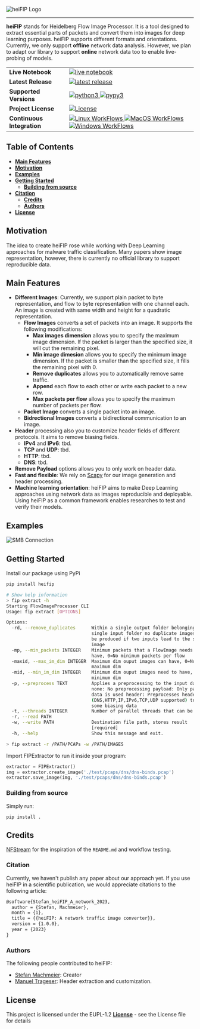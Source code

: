 ![heiFIP Logo](https://raw.githubusercontent.com/stefanDeveloper/heiFIP/main/assets/heiFIP_logo.png?raw=true)


--------------------------------------------------------------------------------

**heiFIP** stands for Heidelberg Flow Image Processor.
It is a tool designed to extract essential parts of packets and convert them into images for deep learning purposes.
heiFIP supports different formats and orientations.
Currently, we only support **offline** network data analysis.
However, we plan to adapt our library to support **online** network data too to enable live-probing of models.

<table>
<tr>
  <td><b>Live Notebook</b></td>
  <td>
    <a href="https://mybinder.org/v2/gh/heifip/heifip-tutorials/main?filepath=demo_notebook.ipynb">
    <img src="https://img.shields.io/badge/notebook-launch-blue?logo=jupyter&style=for-the-badge" alt="live notebook" />
    </a>
  </td>
</tr>
<tr>
  <td><b>Latest Release</b></td>
  <td>
    <a href="https://pypi.python.org/pypi/heifip">
    <img src="https://img.shields.io/pypi/v/heifip.svg?logo=pypi&style=for-the-badge" alt="latest release" />
    </a>
  </td>
</tr>

<tr>
  <td><b>Supported Versions</b></td>
  <td>
    <a href="https://pypi.org/project/heifip/">
    <img src="https://img.shields.io/pypi/pyversions/heifip?logo=python&style=for-the-badge" alt="python3" />
    </a>
    <a href="https://pypi.org/project/heifip/">
    <img src="https://img.shields.io/badge/pypy-3.7%20%7C%203.8%20%7C%203.9-blue?logo=pypy&style=for-the-badge" alt="pypy3" />
    </a>
  </td>
</tr>
<tr>
  <td><b>Project License</b></td>
  <td>
    <a href="https://github.com/stefanDeveloper/heifip/blob/main/LICENSE">
    <img src="https://img.shields.io/pypi/l/heifip?logo=gnu&style=for-the-badge&color=blue" alt="License" />
    </a>
  </td>
</tr>
<tr>
  <td><b>Continuous Integration</b></td>
  <td>
    <a href="https://github.com/stefanDeveloper/heifip/actions/workflows/build_test_linux.yml">
    <img src="https://img.shields.io/github/actions/workflow/status/stefanDeveloper/heifip/build_test_linux.yml?branch=main&logo=linux&style=for-the-badge&label=linux" alt="Linux WorkFlows" />
    </a>
    <a href="https://github.com/stefanDeveloper/heifip/actions/workflows/build_test_macos.yml">
    <img src="https://img.shields.io/github/actions/workflow/status/stefanDeveloper/heifip/build_test_macos.yml?branch=main&logo=apple&style=for-the-badge&label=macos" alt="MacOS WorkFlows" />
    </a>
    <a href="https://github.com/stefanDeveloper/heifip/actions/workflows/build_test_windows.yml">
    <img src="https://img.shields.io/github/actions/workflow/status/stefanDeveloper/heifip/build_test_windows.yml?branch=main&logo=windows&style=for-the-badge&label=windows" alt="Windows WorkFlows" />
    </a>
  </td>
</tr>
</table>

## Table of Contents

- [**Main Features**](#main-features)
- [**Motivation**](#motivation)
- [**Examples**](#examples)
- [**Getting Started**](#getting-started)
  - [**Building from source**](#building-from-source)
- [**Citation**](#citation)
  - [**Credits**](#credits)
  - [**Authors**](#authors)
- [**License**](#license)

## Motivation

The idea to create heiFIP rose while working with Deep Learning approaches for malware traffic classification.
Many papers show image representation, however, there is currently no official library to support reproducible data.

## Main Features

- **Different Images**: Currently, we support plain packet to byte representation, and flow to byte representation with one channel each. An image is created with same width and height for a quadratic representation.
  - **Flow Images** converts a set of packets into an image. It supports the following modifications:
    - **Max images dimension** allows you to specify the maximum image dimension. If the packet is larger than the specified size, it will cut the remaining pixel.
    - **Min image dimesion** allows you to specify the minimum image dimension. If the packet is smaller than the specified size, it fills the remaining pixel with 0.
    - **Remove duplicates** allows you to automatically remove same traffic.
    - **Append** each flow to each other or write each packet to a new row.
    - **Max packets per flow** allows you to specify the maximum number of packets per flow.
  - **Packet Image** converts a single packet into an image.
  - **Bidrectional Images** converts a bidirectional communication to an image.
- **Header** processing also you to customize header fields of different protocols. It aims to remove biasing fields.
  - **IPv4** and **IPv6**: tbd.
  - **TCP** and **UDP**: tbd.
  - **HTTP**: tbd.
  - **DNS**: tbd.
- **Remove Payload** options allows you to only work on header data.
- **Fast and flexible**: We rely on [Scapy]() for our image generation and header processing.
- **Machine learning orientation**: heiFIP aims to make Deep Learning approaches using network data as images reproducible and deployable. Using heiFIP as a common framework enables researches to test and verify their models.

## Examples

![SMB Connection](https://raw.githubusercontent.com/stefanDeveloper/heiFIP/main/examples/SMB.png?raw=true)

## Getting Started

Install our package using PyPi

```sh
pip install heifip
```

```sh
# Show help information
> fip extract -h
Starting FlowImageProcessor CLI
Usage: fip extract [OPTIONS]

Options:
  -rd, --remove_duplicates      Within a single output folder belonging to a
                                single input folder no duplicate images will
                                be produced if two inputs lead to the same
                                image
  -mp, --min_packets INTEGER    Minimum packets that a FlowImage needs to
                                have, 0=No minimum packets per flow
  -maxid, --max_im_dim INTEGER  Maximum dim ouput images can have, 0=No
                                maximum dim
  -mid, --min_im_dim INTEGER    Minimum dim ouput images need to have, 0=No
                                minimum dim
  -p, --preprocess TEXT         Applies a preprocessing to the input data:
                                none: No preprocessing payload: Only payload
                                data is used header: Preprocesses headers
                                (DNS,HTTP,IP,IPv6,TCP,UDP supported) to remove
                                some biasing data
  -t, --threads INTEGER         Number of parallel threads that can be used
  -r, --read PATH
  -w, --write PATH              Destination file path, stores result
                                [required]
  -h, --help                    Show this message and exit.

> fip extract -r /PATH/PCAPs -w /PATH/IMAGES
```

Import FIPExtractor to run it inside your program:

```python
extractor = FIPExtractor()
img = extractor.create_image('./test/pcaps/dns/dns-binds.pcap')
extractor.save_image(img, './test/pcaps/dns/dns-binds.pcap')
```

### Building from source

Simply run:

```
pip install .
```

## Credits

[NFStream](https://github.com/nfstream/nfstream) for the inspiration of the `README.md` and workflow testing.

### Citation

Currently, we haven't publish any paper about our approach yet.
If you use heiFIP in a scientific publication, we would appreciate citations to the following article:

```latex
@software{Stefan_heiFIP_A_network_2023,
  author = {Stefan, Machmeier},
  month = {1},
  title = {{heiFIP: A network traffic image converter}},
  version = {1.0.0},
  year = {2023}
}
```

### Authors

The following people contributed to heiFIP:

- [Stefan Machmeier](https://github.com/stefanDeveloper): Creator
- [Manuel Trageser](https://github.com/maxi99manuel99): Header extraction and customization.

## License

This project is licensed under the  EUPL-1.2 [**License**](license) - see the License file for details

[license]: https://github.com/stefanDeveloper/heiFIP/blob/main/LICENSE